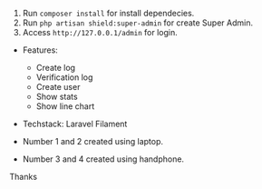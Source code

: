 1. Run ```composer install``` for install dependecies.
2. Run ```php artisan shield:super-admin``` for create Super Admin.
3. Access ```http://127.0.0.1/admin``` for login.

- Features:
  - Create log
  - Verification log
  - Create user
  - Show stats
  - Show line chart

- Techstack: Laravel Filament

- Number 1 and 2 created using laptop.
- Number 3 and 4 created using handphone.

Thanks
